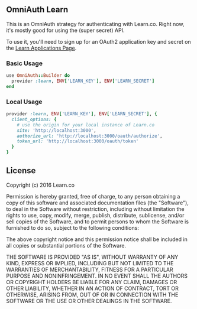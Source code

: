 OmniAuth Learn
---

This is an OmniAuth strategy for authenticating with Learn.co. Right now, it's mostly good for using the (super secret) API. 

To use it, you'll need to sign up for an OAuth2 application key and secret on the [Learn Applications Page](https://learn.co/oauth/applications).

### Basic Usage

```ruby
use OmniAuth::Builder do
  provider :learn, ENV['LEARN_KEY'], ENV['LEARN_SECRET']
end
```

### Local Usage

```ruby
provider :learn, ENV['LEARN_KEY'], ENV['LEARN_SECRET'], {       
  client_options: {
    # use the origin for your local instance of Learn.co
    site: 'http://localhost:3000',
    authorize_url: 'http://localhost:3000/oauth/authorize',
    token_url: 'http://localhost:3000/oauth/token'
  }
}
```

## License

Copyright (c) 2016 Learn.co

Permission is hereby granted, free of charge, to any person obtaining a copy of this software and associated documentation files (the "Software"), to deal in the Software without restriction, including without limitation the rights to use, copy, modify, merge, publish, distribute, sublicense, and/or sell copies of the Software, and to permit persons to whom the Software is furnished to do so, subject to the following conditions:

The above copyright notice and this permission notice shall be included in all copies or substantial portions of the Software.

THE SOFTWARE IS PROVIDED "AS IS", WITHOUT WARRANTY OF ANY KIND, EXPRESS OR IMPLIED, INCLUDING BUT NOT LIMITED TO THE WARRANTIES OF MERCHANTABILITY, FITNESS FOR A PARTICULAR PURPOSE AND NONINFRINGEMENT. IN NO EVENT SHALL THE AUTHORS OR COPYRIGHT HOLDERS BE LIABLE FOR ANY CLAIM, DAMAGES OR OTHER LIABILITY, WHETHER IN AN ACTION OF CONTRACT, TORT OR OTHERWISE, ARISING FROM, OUT OF OR IN CONNECTION WITH THE SOFTWARE OR THE USE OR OTHER DEALINGS IN THE SOFTWARE.

